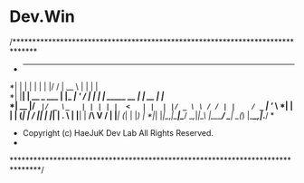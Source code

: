 # Dev.Win
/******************************************************************************
* _    _                 _       _  __  _____               _           _     
*| |  | |               | |     | |/ / |  __ \             | |         | |    
*| |__| | __ _  ___     | |_   _| ' /  | |  | | _____   __ | |     __ _| |__  
*|  __  |/ _` |/ _ \_   | | | | |  <   | |  | |/ _ \ \ / / | |    / _` | '_ \ 
*| |  | | (_| |  __/ |__| | |_| | . \  | |__| |  __/\ V /  | |___| (_| | |_) |
*|_|  |_|\__,_|\___|\____/ \__,_|_|\_\ |_____/ \___| \_(_) |______\__,_|_.__/ 
*
* Copyright (c) HaeJuK Dev Lab All Rights Reserved.
*
*******************************************************************************/
